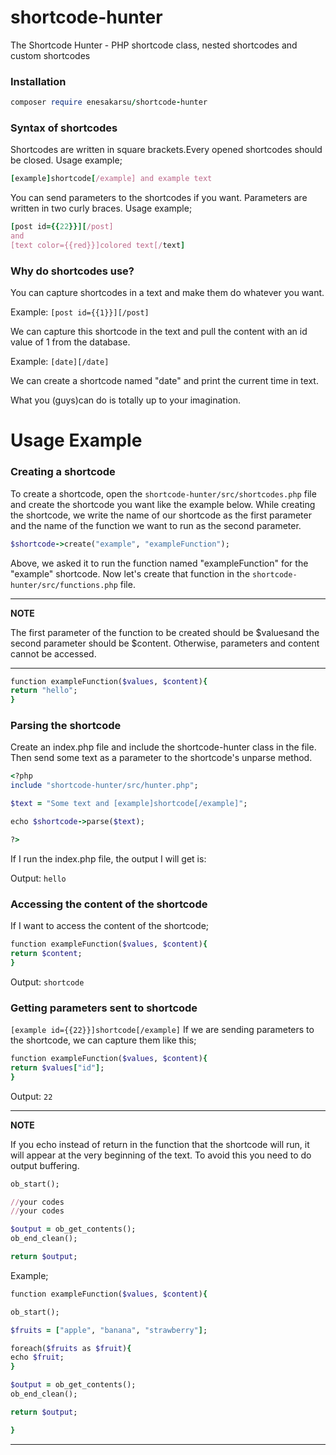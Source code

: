 # shortcode-hunter
The Shortcode Hunter - PHP shortcode class, nested shortcodes and custom shortcodes

### Installation

```ruby
composer require enesakarsu/shortcode-hunter
```

### Syntax of shortcodes

Shortcodes are written in square brackets.Every opened shortcodes should be closed. Usage example;

```ruby
[example]shortcode[/example] and example text
```

You can send parameters to the shortcodes if you want. Parameters are written in two curly braces. Usage example;

```ruby
[post id={{22}}][/post]
and
[text color={{red}}]colored text[/text]
```

### Why do shortcodes use?

You can capture shortcodes in a text and make them do whatever you want.

Example:
`[post id={{1}}][/post]`

We can capture this shortcode in the text and pull the content with an id value of 1 from the database.

Example:
`[date][/date]`

We can create a shortcode named "date" and print the current time in text.

What you (guys)can do is totally up to your imagination.




Usage Example
=============

### Creating a shortcode

To create a shortcode, open the `shortcode-hunter/src/shortcodes.php` file and create the shortcode you want like the example below. While creating the shortcode, we write the name of our shortcode as the first parameter and the name of the function we want to run as the second parameter.


```ruby
$shortcode->create("example", "exampleFunction");
```

Above, we asked it to run the function named "exampleFunction" for the "example" shortcode. Now let's create that function in the `shortcode-hunter/src/functions.php` file.

---
**NOTE**

The first parameter of the function to be created should be $values ​​and the second parameter should be $content. Otherwise, parameters and content cannot be accessed.

---


```ruby
function exampleFunction($values, $content){
return "hello";
}
```

### Parsing the shortcode

Create an index.php file and include the shortcode-hunter class in the file. Then send some text as a parameter to the shortcode's unparse method.


```ruby
<?php
include "shortcode-hunter/src/hunter.php";

$text = "Some text and [example]shortcode[/example]";

echo $shortcode->parse($text);

?>
```

If I run the index.php file, the output I will get is:

Output:
`hello`

### Accessing the content of the shortcode

If I want to access the content of the shortcode;

```ruby
function exampleFunction($values, $content){
return $content;
}
```
Output:
`shortcode`

### Getting parameters sent to shortcode


`[example id={{22}}]shortcode[/example]`
If we are sending parameters to the shortcode, we can capture them like this;

```ruby
function exampleFunction($values, $content){
return $values["id"];
}
```

Output:
`22`


---
**NOTE**

If you echo instead of return in the function that the shortcode will run, it will appear at the very beginning of the text. To avoid this you need to do output buffering.

```ruby
ob_start();

//your codes
//your codes

$output = ob_get_contents();
ob_end_clean();

return $output;
```


Example;

```ruby
function exampleFunction($values, $content){

ob_start();

$fruits = ["apple", "banana", "strawberry"];

foreach($fruits as $fruit){
echo $fruit;
}

$output = ob_get_contents();
ob_end_clean();

return $output;

}

```

---




